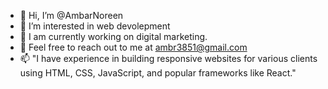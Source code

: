 - 👋 Hi, I’m @AmbarNoreen
- 👀 I’m interested in web devolepment
- 🌱 I am currently working on digital marketing.
- 💞️ Feel free to reach out to me at ambr3851@gmail.com
- 📫 "I have experience in building
  responsive websites for various clients
  using HTML, CSS, JavaScript, and popular
  frameworks like React."

<!---
AmbarNoreen/AmbarNoreen is a ✨ special ✨ repository because its `README.md` (this file) appears on your GitHub profile.
You can click the Preview link to take a look at your changes.
--->
